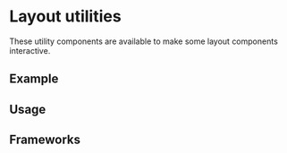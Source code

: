<script setup>
  import Vue from './vue.md';
</script>

# Layout utilities

These utility components are available to make some layout components interactive.

<components-status vue='released' />

## Example

<utilities-example />

## Usage

<component-questions />

## Frameworks

<tabs-content>
  <template #vue>
    <vue />
  </template>
</tabs-content>